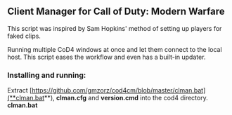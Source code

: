 ## Client Manager for Call of Duty: Modern Warfare

This script was inspired by Sam Hopkins' method of setting up players for faked clips.

Running multiple CoD4 windows at once and let them connect to the local host. This script eases the workflow and even has a built-in updater.

### Installing and running:

Extract [https://github.com/gmzorz/cod4cm/blob/master/clman.bat](**clman.bat**), **clman.cfg** and **version.cmd** into the cod4 directory. **clman.bat**
